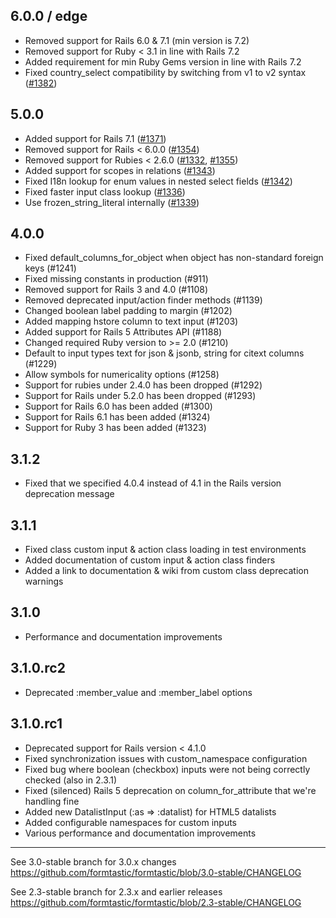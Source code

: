 ## 6.0.0 / edge

 * Removed support for Rails 6.0 & 7.1 (min version is 7.2)
 * Removed support for Ruby < 3.1 in line with Rails 7.2
 * Added requirement for min Ruby Gems version in line with Rails 7.2
 * Fixed country_select compatibility by switching from v1 to v2 syntax ([#1382](https://github.com/formtastic/formtastic/pull/1382))

## 5.0.0

 * Added support for Rails 7.1 ([#1371](https://github.com/formtastic/formtastic/pull/1371))
 * Removed support for Rails < 6.0.0 ([#1354](https://github.com/formtastic/formtastic/pull/1354))
 * Removed support for Rubies < 2.6.0 ([#1332](https://github.com/formtastic/formtastic/pull/1332), [#1355](https://github.com/formtastic/formtastic.git/pull/1355))
 * Added support for scopes in relations ([#1343](https://github.com/formtastic/formtastic/pull/1343))
 * Fixed I18n lookup for enum values in nested select fields ([#1342](https://github.com/formtastic/formtastic/pull/1342))
 * Fixed faster input class lookup ([#1336](https://github.com/formtastic/formtastic/pull/1336))
 * Use frozen_string_literal internally ([#1339](https://github.com/formtastic/formtastic/pull/1339))

## 4.0.0

  * Fixed default_columns_for_object when object has non-standard foreign keys (#1241)
  * Fixed missing constants in production (#911)
  * Removed support for Rails 3 and 4.0 (#1108)
  * Removed deprecated input/action finder methods (#1139)
  * Changed boolean label padding to margin (#1202)
  * Added mapping hstore column to text input (#1203)
  * Added support for Rails 5 Attributes API (#1188)
  * Changed required Ruby version to >= 2.0 (#1210)
  * Default to input types text for json & jsonb, string for citext columns (#1229)
  * Allow symbols for numericality options (#1258)
  * Support for rubies under 2.4.0 has been dropped (#1292)
  * Support for Rails under 5.2.0 has been dropped (#1293)
  * Support for Rails 6.0 has been added (#1300)
  * Support for Rails 6.1 has been added (#1324)
  * Support for Ruby 3 has been added (#1323)

## 3.1.2

  * Fixed that we specified 4.0.4 instead of 4.1 in the Rails version deprecation message

## 3.1.1

  * Fixed class custom input & action class loading in test environments
  * Added documentation of custom input & action class finders
  * Added a link to documentation & wiki from custom class deprecation warnings

## 3.1.0

  * Performance and documentation improvements

## 3.1.0.rc2

  * Deprecated :member_value and :member_label options

## 3.1.0.rc1

  * Deprecated support for Rails version < 4.1.0
  * Fixed synchronization issues with custom_namespace configuration
  * Fixed bug where boolean (checkbox) inputs were not being correctly checked (also in 2.3.1)
  * Fixed (silenced) Rails 5 deprecation on column_for_attribute that we're handling fine
  * Added new DatalistInput (:as => :datalist) for HTML5 datalists
  * Added configurable namespaces for custom inputs
  * Various performance and documentation improvements

---

See 3.0-stable branch for 3.0.x changes
https://github.com/formtastic/formtastic/blob/3.0-stable/CHANGELOG

See 2.3-stable branch for 2.3.x and earlier releases
https://github.com/formtastic/formtastic/blob/2.3-stable/CHANGELOG
